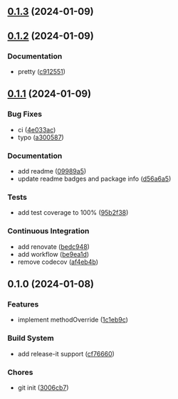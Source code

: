 

## [0.1.3](https://github.com/bingtsingw/hono-method-override/compare/0.1.2...0.1.3) (2024-01-09)

## [0.1.2](https://github.com/bingtsingw/hono-method-override/compare/0.1.1...0.1.2) (2024-01-09)


### Documentation

* pretty ([c912551](https://github.com/bingtsingw/hono-method-override/commit/c9125517b54ea2ba88696d2a2d97e318493e9135))

## [0.1.1](https://github.com/bingtsingw/hono-method-override/compare/0.1.0...0.1.1) (2024-01-09)


### Bug Fixes

* ci ([4e033ac](https://github.com/bingtsingw/hono-method-override/commit/4e033acda877371bcaeb55856d18d2820814b409))
* typo ([a300587](https://github.com/bingtsingw/hono-method-override/commit/a300587fb5b1538fbe4f422c43d91cb1b7e3938b))


### Documentation

* add readme ([09989a5](https://github.com/bingtsingw/hono-method-override/commit/09989a5f190ec92a5dff5eb43156fd213a0de91c))
* update readme badges and package info ([d56a6a5](https://github.com/bingtsingw/hono-method-override/commit/d56a6a54b4ebf80fedb1227a5d48e1cc926a2e02))


### Tests

* add test coverage to 100% ([95b2f38](https://github.com/bingtsingw/hono-method-override/commit/95b2f386a696f9ce9dd2d423b6800afe7febe713))


### Continuous Integration

* add renovate ([bedc948](https://github.com/bingtsingw/hono-method-override/commit/bedc9482a704c0d18f683af41a97a9ffc1cdfc6e))
* add workflow ([be9ea1d](https://github.com/bingtsingw/hono-method-override/commit/be9ea1def642a308d5a3a5d3cedc7557e6cb51cc))
* remove codecov ([af4eb4b](https://github.com/bingtsingw/hono-method-override/commit/af4eb4bf78d06ff851a3f0e9df81ada70f77e74c))

## 0.1.0 (2024-01-08)


### Features

* implement methodOverride ([1c1eb9c](https://github.com/bingtsingw/hono-method-override/commit/1c1eb9ccf1710da3739706f0e8cbd43551def75a))


### Build System

* add release-it support ([cf76660](https://github.com/bingtsingw/hono-method-override/commit/cf7666020d540fb84f64fd99ae04e641ce59f890))


### Chores

* git init ([3006cb7](https://github.com/bingtsingw/hono-method-override/commit/3006cb748aa5287b6b38089dc0fcdfe934d9c281))
